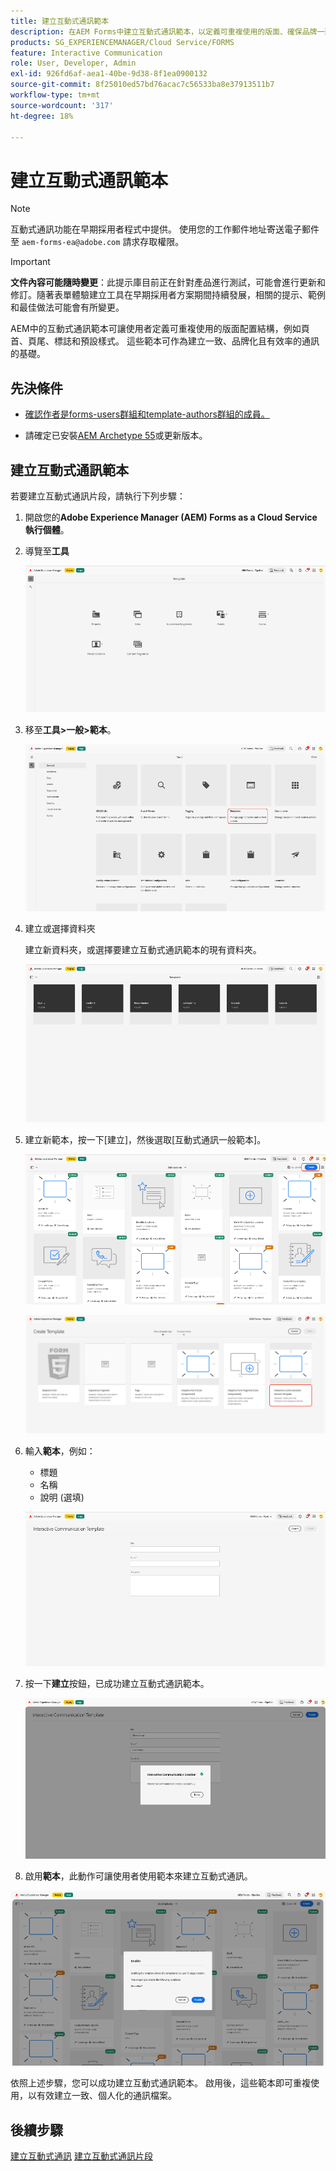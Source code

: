 ```yaml
---
title: 建立互動式通訊範本
description: 在AEM Forms中建立互動式通訊範本，以定義可重複使用的版面、確保品牌一致性，並簡化個人化、資料導向式通訊的建立。
products: SG_EXPERIENCEMANAGER/Cloud Service/FORMS
feature: Interactive Communication
role: User, Developer, Admin
exl-id: 926fd6af-aea1-40be-9d38-8f1ea0900132
source-git-commit: 8f25010ed57bd76acac7c56533ba8e37913511b7
workflow-type: tm+mt
source-wordcount: '317'
ht-degree: 18%

---
```



# 建立互動式通訊範本

>[!NOTE]
>
> 互動式通訊功能在早期採用者程式中提供。 使用您的工作郵件地址寄送電子郵件至 `aem-forms-ea@adobe.com` 請求存取權限。

>[!IMPORTANT]
>
> **文件內容可能隨時變更**：此提示庫目前正在針對產品進行測試，可能會進行更新和修訂。隨著表單體驗建立工具在早期採用者方案期間持續發展，相關的提示、範例和最佳做法可能會有所變更。

AEM中的互動式通訊範本可讓使用者定義可重複使用的版面配置結構，例如頁首、頁尾、標誌和預設樣式。 這些範本可作為建立一致、品牌化且有效率的通訊的基礎。

## 先決條件

* [確認作者是forms-users群組和template-authors群組的成員。](/help/forms/setup-forms-cloud-service.md#configure-users)

* 請確定已安裝[AEM Archetype 55](https://github.com/adobe/aem-project-archetype)或更新版本。

## 建立互動式通訊範本

若要建立互動式通訊片段，請執行下列步驟：

1. 開啟您的&#x200B;**Adobe Experience Manager (AEM) Forms as a Cloud Service執行個體**。

1. 導覽至&#x200B;**工具**

   ![尋找IC檔案](/help/forms/interactive-communication/assets/aem.png)

1. 移至&#x200B;**工具>一般>範本**。

   ![尋找IC檔案](/help/forms/interactive-communication/assets/template.png)

1. 建立或選擇資料夾

   建立新資料夾，或選擇要建立互動式通訊範本的現有資料夾。

   ![尋找IC檔案](/help/forms/interactive-communication/assets/choosefolder.png)

1. 建立新範本，按一下[建立]，然後選取[互動式通訊一般範本]。**&#x200B;**

   ![尋找IC檔案](/help/forms/interactive-communication/assets/create1.png)

   ![尋找IC檔案](/help/forms/interactive-communication/assets/choose.png)

1. 輸入&#x200B;**範本**，例如：

   * 標題
   * 名稱
   * 說明 (選填)

   ![尋找IC檔案](/help/forms/interactive-communication/assets/create2.png)

1. 按一下&#x200B;**建立**&#x200B;按鈕，已成功建立互動式通訊範本。

   ![尋找IC檔案](/help/forms/interactive-communication/assets/enabled.png)

1. 啟用&#x200B;**範本**，此動作可讓使用者使用範本來建立互動式通訊。

![尋找IC檔案](/help/forms/interactive-communication/assets/enable.png)

依照上述步驟，您可以成功建立互動式通訊範本。 啟用後，這些範本即可重複使用，以有效建立一致、個人化的通訊檔案。

## 後續步驟

[建立互動式通訊](/help/forms/interactive-communication/create-interactive-communication.md)
[建立互動式通訊片段](/help/forms/interactive-communication/create-interactive-communication-fragment.md)
